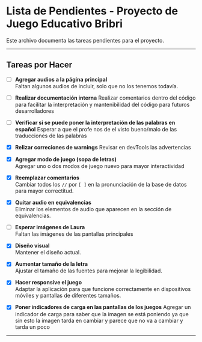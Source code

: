 # Lista de Pendientes - Proyecto de Juego Educativo Bribri

Este archivo documenta las tareas pendientes para el proyecto.

---

## Tareas por Hacer

- [ ] **Agregar audios a la página principal**  
  Faltan algunos audios de incluir, solo que no los tenemos todavía.

- [ ] **Realizar documentación interna**
  Realizar comentarios dentro del código para facilitar la interpretación y mantenibilidad del código para futuros desarrolladores

- [ ] **Verificar si se puede poner la interpretación de las palabras en español**
  Esperar a que el profe nos de el visto bueno/malo de las traducciones de las palabras

- [X] **Relizar correciones de warnings**
  Revisar en devTools las advertencias

- [X] **Agregar modo de juego (sopa de letras)**  
  Agregar uno o dos modos de juego nuevo para mayor interactividad

- [X] **Reemplazar comentarios**  
  Cambiar todos los `//` por `[ ]` en la pronunciación de la base de datos para mayor correctitud.

- [X] **Quitar audio en equivalencias**  
  Eliminar los elementos de audio que aparecen en la sección de equivalencias.

- [ ] **Esperar imágenes de Laura**  
  Faltan las imágenes de las pantallas principales

- [X] **Diseño visual**  
  Mantener el diseño actual.  

- [X] **Aumentar tamaño de la letra**  
  Ajustar el tamaño de las fuentes para mejorar la legibilidad.

- [X] **Hacer responsive el juego**  
  Adaptar la aplicación para que funcione correctamente en dispositivos móviles y pantallas de diferentes tamaños.

- [X] **Poner indicadores de carga en las pantallas de los juegos**
  Agregar un indicador de carga para saber que la imagen se está poniendo ya que sin esto la imagen tarda en cambiar y parece que no va a cambiar y tarda un poco
---